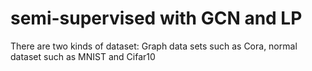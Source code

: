 # semi-supervised with GCN and LP 

There are two kinds of dataset: Graph data sets such as Cora, normal dataset such as MNIST and Cifar10 
